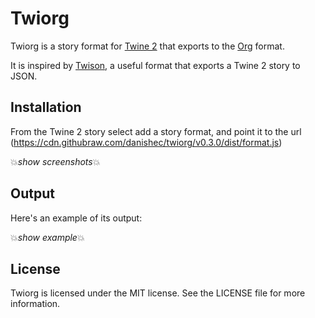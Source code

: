 # Twiorg

Twiorg is a story format for [Twine 2](http://twinery.org/2) that exports to the [Org](https://https://orgmode.org/) format.

It is inspired by [Twison](https://github.com/lazerwalker/twison/), a useful format that exports a Twine 2 story to JSON. 

## Installation

From the Twine 2 story select add a story format, and point it to the url (https://cdn.githubraw.com/danishec/twiorg/v0.3.0/dist/format.js)

:boom:*show screenshots*:boom:

## Output

Here's an example of its output:

:boom:*show example*:boom:

## License

Twiorg is licensed under the MIT license. See the LICENSE file for more information.
